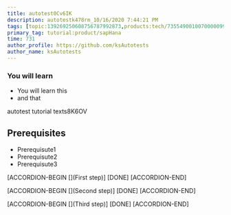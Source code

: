 ```yaml
---
title: autotest0Cv6IK
description: autotestk478rm_10/16/2020 7:44:21 PM
tags: [topic:139269250608756787992873,products:tech/73554900100700000996,tutorial:experience/advanced]
primary_tag: tutorial:product/sapHana
time: 731
author_profile: https://github.com/ksAutotests
author_name: ksAutotests
---
```

### You will learn
- You will learn this
- and that

autotest tutorial texts8K6OV

## Prerequisites
- Prerequisute1
- Prerequisute2
- Prerequisute3

[ACCORDION-BEGIN [](First step)]
[DONE]
[ACCORDION-END]

[ACCORDION-BEGIN [](Second step)]
[DONE]
[ACCORDION-END]

[ACCORDION-BEGIN [](Third step)]
[DONE]
[ACCORDION-END]

